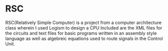 # RSC
RSC(Relatively Simple Computer) is a project from a computer architecture class wherein I used Logism to design a CPU 
Included are the XML files for the circuits and text files for basic programs written in an assembly style language as well as algebreic equations used to route signals in the Control Unit. 
